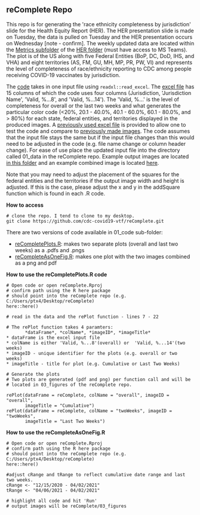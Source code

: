 ## reComplete Repo

This repo is for generating the 'race ethnicity completeness by jurisdiction' 
slide for the Health Equity Report (HER). The HER presentation slide is made on Tuesday, the data is pulled on Tuesday and the HER presentation occurs on Wednesday [note - confirm]. The weekly updated data are located within the [Metrics subfolder](https://teams.microsoft.com/_#/files/Data%20Synthesis%20and%20Reporting?threadId=19%3A1aca0b6a9d6b4cabafd7a0affe1f6b54%40thread.skype&ctx=channel&context=Metrics&rootfolder=%252Fteams%252FVaccinePlanningUnit-COVID19%252FShared%2520Documents%252FData%2520Synthesis%2520and%2520Reporting%252FRoutine%2520Reporting%252FHealth%2520Equity%2520Report%252FMetrics) of the [HER folder](https://teams.microsoft.com/_#/files/Data%20Synthesis%20and%20Reporting?threadId=19%3A1aca0b6a9d6b4cabafd7a0affe1f6b54%40thread.skype&ctx=channel&context=Health%2520Equity%2520Report&rootfolder=%252Fteams%252FVaccinePlanningUnit-COVID19%252FShared%2520Documents%252FData%2520Synthesis%2520and%2520Reporting%252FRoutine%2520Reporting%252FHealth%2520Equity%2520Report) (must have access to MS Teams). The plot is of the US along with five Federal Entities (BoP, DC, DoD, IHS, and VHA) and eight territories (AS, FM, GU, MH, MP, PR, PW, VI) and represents the level of completeness of race/ethnicity reporting to CDC among people receiving COVID-19 vaccinates by jurisdiction. 

The [code](https://github.com/cdc-covid19-vtf/reComplete/blob/master/02_code) takes in one input file using `readxl::read_excel`. The [excel file](https://github.com/cdc-covid19-vtf/reComplete/tree/master/01_data) has 15 columns of which the code uses four columns (Jurisdiction, 'Jurisdiction Name', 'Valid, %...8', and 'Valid, %...14'). The 'Valid, %...' is the level of completeness for overall or the last two weeks and what generates the particular color code (<20%, 20.1 - 40.0%, 40.1 - 60.0%, 60.1 - 80.0%, and > 80%) for each state, federal entities, and territories displayed in the produced images. A [previously used excel file](https://github.com/cdc-covid19-vtf/reComplete/blob/master/01_data/Previous_RE_BiweeklyJurisdictionCompleteness_4_2_2021.xlsx ) is provided to allow one to test the code and compare to [previously made images](https://github.com/cdc-covid19-vtf/reComplete/blob/master/03_figures/Previous_REComplete_Combined.2021-04-02.pdf). The code assumes that the input file stays the same but if the input file changes than this would need to be adjusted in the code (e.g. file name change or column header change). For ease of use place the updated input file into the directory called 01_data in the reComplete repo. Example output images are located [in this folder](https://github.com/cdc-covid19-vtf/reComplete/tree/master/03_figures) and an example combined image is located [here](https://github.com/cdc-covid19-vtf/reComplete/blob/master/03_figures/Previous_REComplete_Combined.2021-04-02.pdf).

Note that you may need to adjust the placement of the squares for the federal entities and the territories if the output image width and height is adjusted. If this is the case, please adjust the x and y in the addSquare function which is found in each .R code. 

**How to access**

```
# clone the repo. I tend to clone to my desktop. 
git clone https://github.com/cdc-covid19-vtf/reComplete.git
```

There are two versions of code available in 01_code sub-folder:
- [reCompletePlots.R](https://github.com/cdc-covid19-vtf/reComplete/blob/master/02_code/reCompletePlots.R): makes two separate plots (overall and last two weeks) as a .pdfs and .pngs
- [reCompleteAsOneFig.R](https://github.com/cdc-covid19-vtf/reComplete/blob/master/02_code/reCompleteAsOneFig.R): makes one plot with the two images combined as a png and pdf

**How to use the reCompletePlots.R code**

```
# Open code or open reComplete.Rproj 
# confirm path using the R here package
# should point into the reComplete repo (e.g. C:/Users/ptx4/Desktop/reComplete)
here::here() 

# read in the data and the rePlot function - lines 7 - 22 

# The rePlot function takes 4 paramters: 
       *dataFrame*, *colName*, *imageID*, *imageTitle*
* dataFrame is the excel input file 
* colName is either 'Valid, %...8'(overall) or  'Valid, %...14'(two weeks)
* imageID - unique identifier for the plots (e.g. overall or two weeks)
* imageTitle - title for plot (e.g. Cumulative or Last Two Weeks)

# Generate the plots
# Two plots are generated (pdf and png) per function call and will be
# located in 03_figures of the reComplete repo. 

rePlot(dataFrame = reComplete, colName = "overall", imageID = "overall",
       imageTitle = "Cumulative")
rePlot(dataFrame = reComplete, colName = "twoWeeks", imageID = "twoWeeks",
       imageTitle = "Last Two Weeks")
```

**How to use the reCompleteAsOneFig.R**

```
# Open code or open reComplete.Rproj 
# confirm path using the R here package
# should point into the reComplete repo (e.g. C:/Users/ptx4/Desktop/reComplete)
here::here() 

#adjust cRange and tRange to reflect cumulative date range and last two weeks. 
cRange <- "12/15/2020 - 04/02/2021"
tRange <- "04/06/2021 - 04/02/2021"

# highlight all code and hit 'Run'
# output images will be reComplete/03_figures

```
